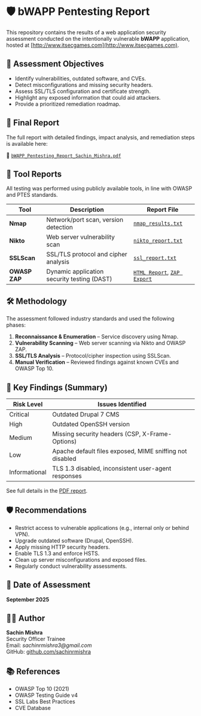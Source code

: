 # 🛡️ bWAPP Pentesting Report

This repository contains the results of a web application security assessment conducted on the intentionally vulnerable **bWAPP** application, hosted at [http://www.itsecgames.com](http://www.itsecgames.com). 

## 📌 Assessment Objectives

- Identify vulnerabilities, outdated software, and CVEs.
- Detect misconfigurations and missing security headers.
- Assess SSL/TLS configuration and certificate strength.
- Highlight any exposed information that could aid attackers.
- Provide a prioritized remediation roadmap.

## 📄 Final Report

The full report with detailed findings, impact analysis, and remediation steps is available here:

🔗 [`bWAPP_Pentesting_Report_Sachin_Mishra.pdf`](./Final_Report/bWAPP_Pentesting_Report_Sachin_Mishra.pdf)


## 🧪 Tool Reports

All testing was performed using publicly available tools, in line with OWASP and PTES standards.

| Tool         | Description                                 | Report File |
|--------------|---------------------------------------------|-------------|
| **Nmap**     | Network/port scan, version detection        | [`nmap_results.txt`](./Tool_Reports/nmap_results.txt) |
| **Nikto**    | Web server vulnerability scan               | [`nikto_report.txt`](./Tool_Reports/nikto_report.txt) |
| **SSLScan**  | SSL/TLS protocol and cipher analysis        | [`ssl_report.txt`](./Tool_Reports/ssl_report.txt) |
| **OWASP ZAP**| Dynamic application security testing (DAST) | [`HTML Report`](./Tool_Reports/2025-09-08-ZAP-Report-.html), [`ZAP Export`](./Tool_Reports/2025-09-08-ZAP-Report-.zip) |


## 🛠️ Methodology

The assessment followed industry standards and used the following phases:

1. **Reconnaissance & Enumeration** – Service discovery using Nmap.
2. **Vulnerability Scanning** – Web server scanning via Nikto and OWASP ZAP.
3. **SSL/TLS Analysis** – Protocol/cipher inspection using SSLScan.
4. **Manual Verification** – Reviewed findings against known CVEs and OWASP Top 10.


## 🧯 Key Findings (Summary)

| Risk Level | Issues Identified |
|------------|--------------------|
| Critical   | Outdated Drupal 7 CMS |
| High       | Outdated OpenSSH version |
| Medium     | Missing security headers (CSP, X-Frame-Options) |
| Low        | Apache default files exposed, MIME sniffing not disabled |
| Informational | TLS 1.3 disabled, inconsistent user-agent responses |

See full details in the [PDF report](./Final_Report/bWAPP_Pentesting_Report_Sachin_Mishra.pdf).


## 🛡️ Recommendations

- Restrict access to vulnerable applications (e.g., internal only or behind VPN).
- Upgrade outdated software (Drupal, OpenSSH).
- Apply missing HTTP security headers.
- Enable TLS 1.3 and enforce HSTS.
- Clean up server misconfigurations and exposed files.
- Regularly conduct vulnerability assessments.


## 📅 Date of Assessment

**September 2025**


## 👨‍💻 Author

**Sachin Mishra**  
Security Officer Trainee  
Email: _sachinrmishra3@gmail.com_  
GitHub: [github.com/sachinrmishra](https://github.com/sachinrmishra)


## 📚 References

- OWASP Top 10 (2021)
- OWASP Testing Guide v4
- SSL Labs Best Practices
- CVE Database
